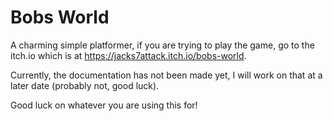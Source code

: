 # Bobs World
 A charming simple platformer, if you are trying to play the game, go to the itch.io which is at https://jacks7attack.itch.io/bobs-world.

 Currently, the documentation has not been made yet, I will work on that at a later date (probably not, good luck).

 Good luck on whatever you are using this for!
